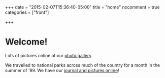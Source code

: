 +++
date = "2015-02-07T15:36:40-05:00"
title = "home"
nocomment = true
categories = ["front"]

+++
# Welcome!

Lots of pictures online at our [photo gallery](/gallery/).

We travelled to national parks across much of the country for a month in the summer of '99. We have our [journal and pictures online](/trip.html)!
